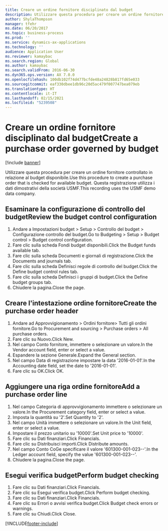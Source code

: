 ```yaml
---
title: Creare un ordine fornitore disciplinato dal budget
description: Utilizzare questa procedura per creare un ordine fornitore controllato in relazione al budget disponibile.
author: ShylaThompson
manager: tfehr
ms.date: 06/20/2017
ms.topic: business-process
ms.prod: ''
ms.service: dynamics-ax-applications
ms.technology: ''
audience: Application User
ms.reviewer: kamaybac
ms.search.region: Global
ms.author: kamaybac
ms.search.validFrom: 2016-06-30
ms.dyn365.ops.version: AX 7.0.0
ms.openlocfilehash: 100db102f74d477bcfde48a24828b817fd65e033
ms.sourcegitcommit: eaf330dbee1db96c20d5ac479f007747bea079eb
ms.translationtype: HT
ms.contentlocale: it-IT
ms.lasthandoff: 02/15/2021
ms.locfileid: "5239508"
---
```

# <a name="create-a-purchase-order-governed-by-budget"></a><span data-ttu-id="d6dae-103">Creare un ordine fornitore disciplinato dal budget</span><span class="sxs-lookup"><span data-stu-id="d6dae-103">Create a purchase order governed by budget</span></span>

[!include [banner](../../includes/banner.md)]

<span data-ttu-id="d6dae-104">Utilizzare questa procedura per creare un ordine fornitore controllato in relazione al budget disponibile.</span><span class="sxs-lookup"><span data-stu-id="d6dae-104">Use this procedure to create a purchase order that is checked for available budget.</span></span> <span data-ttu-id="d6dae-105">Questa registrazione utilizza i dati dimostrativi della società USMF.</span><span class="sxs-lookup"><span data-stu-id="d6dae-105">This recording uses the USMF demo data company.</span></span>


## <a name="review-the-budget-control-configuration"></a><span data-ttu-id="d6dae-106">Esaminare la configurazione di controllo del budget</span><span class="sxs-lookup"><span data-stu-id="d6dae-106">Review the budget control configuration</span></span>
1. <span data-ttu-id="d6dae-107">Andare a Impostazioni budget > Setup > Controllo del budget > Configurazione controllo del budget.</span><span class="sxs-lookup"><span data-stu-id="d6dae-107">Go to Budgeting > Setup > Budget control > Budget control configuration.</span></span>
2. <span data-ttu-id="d6dae-108">Fare clic sulla scheda Fondi budget disponibili.</span><span class="sxs-lookup"><span data-stu-id="d6dae-108">Click the Budget funds available tab.</span></span>
3. <span data-ttu-id="d6dae-109">Fare clic sulla scheda Documenti e giornali di registrazione.</span><span class="sxs-lookup"><span data-stu-id="d6dae-109">Click the Documents and journals tab.</span></span>
4. <span data-ttu-id="d6dae-110">Fare clic sulla scheda Definisci regole di controllo del budget.</span><span class="sxs-lookup"><span data-stu-id="d6dae-110">Click the Define budget control rules tab.</span></span>
5. <span data-ttu-id="d6dae-111">Fare clic sulla scheda Definisci i gruppi di budget.</span><span class="sxs-lookup"><span data-stu-id="d6dae-111">Click the Define budget groups tab.</span></span>
6. <span data-ttu-id="d6dae-112">Chiudere la pagina.</span><span class="sxs-lookup"><span data-stu-id="d6dae-112">Close the page.</span></span>

## <a name="create-the-purchase-order-header"></a><span data-ttu-id="d6dae-113">Creare l'intestazione ordine fornitore</span><span class="sxs-lookup"><span data-stu-id="d6dae-113">Create the purchase order header</span></span>
1. <span data-ttu-id="d6dae-114">Andare ad Approvvigionamento > Ordini fornitore> Tutti gli ordini fornitore.</span><span class="sxs-lookup"><span data-stu-id="d6dae-114">Go to Procurement and sourcing > Purchase orders > All purchase orders.</span></span>
2. <span data-ttu-id="d6dae-115">Fare clic su Nuovo.</span><span class="sxs-lookup"><span data-stu-id="d6dae-115">Click New.</span></span>
3. <span data-ttu-id="d6dae-116">Nel campo Conto fornitore, immettere o selezionare un valore.</span><span class="sxs-lookup"><span data-stu-id="d6dae-116">In the Vendor account field, enter or select a value.</span></span>
4. <span data-ttu-id="d6dae-117">Espandere la sezione Generale.</span><span class="sxs-lookup"><span data-stu-id="d6dae-117">Expand the General section.</span></span>
5. <span data-ttu-id="d6dae-118">Nel campo Data di registrazione impostare la data '2016-01-01'.</span><span class="sxs-lookup"><span data-stu-id="d6dae-118">In the Accounting date field, set the date to '2016-01-01'.</span></span>
6. <span data-ttu-id="d6dae-119">Fare clic su OK.</span><span class="sxs-lookup"><span data-stu-id="d6dae-119">Click OK.</span></span>

## <a name="add-a-purchase-order-line"></a><span data-ttu-id="d6dae-120">Aggiungere una riga ordine fornitore</span><span class="sxs-lookup"><span data-stu-id="d6dae-120">Add a purchase order line</span></span>
1. <span data-ttu-id="d6dae-121">Nel campo Categoria di approvvigionamento immettere o selezionare un valore.</span><span class="sxs-lookup"><span data-stu-id="d6dae-121">In the Procurement category field, enter or select a value.</span></span>
2. <span data-ttu-id="d6dae-122">Imposta la quantità su '2'.</span><span class="sxs-lookup"><span data-stu-id="d6dae-122">Set Quantity to '2'.</span></span>
3. <span data-ttu-id="d6dae-123">Nel campo Unità immettere o selezionare un valore.</span><span class="sxs-lookup"><span data-stu-id="d6dae-123">In the Unit field, enter or select a value.</span></span>
4. <span data-ttu-id="d6dae-124">Impostare il prezzo unitario su '10000'.</span><span class="sxs-lookup"><span data-stu-id="d6dae-124">Set Unit price to '10000'.</span></span>
5. <span data-ttu-id="d6dae-125">Fare clic su Dati finanziari.</span><span class="sxs-lookup"><span data-stu-id="d6dae-125">Click Financials.</span></span>
6. <span data-ttu-id="d6dae-126">Fare clic su Distribuisci importi.</span><span class="sxs-lookup"><span data-stu-id="d6dae-126">Click Distribute amounts.</span></span>
7. <span data-ttu-id="d6dae-127">Nel campo Conto CoGe specificare il valore '601300-001-023--'.</span><span class="sxs-lookup"><span data-stu-id="d6dae-127">In the Ledger account field, specify the value '601300-001-023--'.</span></span>
8. <span data-ttu-id="d6dae-128">Chiudere la pagina.</span><span class="sxs-lookup"><span data-stu-id="d6dae-128">Close the page.</span></span>

## <a name="perform-budget-checking"></a><span data-ttu-id="d6dae-129">Esegui verifica budget</span><span class="sxs-lookup"><span data-stu-id="d6dae-129">Perform budget checking</span></span>
1. <span data-ttu-id="d6dae-130">Fare clic su Dati finanziari.</span><span class="sxs-lookup"><span data-stu-id="d6dae-130">Click Financials.</span></span>
2. <span data-ttu-id="d6dae-131">Fare clic su Esegui verifica budget.</span><span class="sxs-lookup"><span data-stu-id="d6dae-131">Click Perform budget checking.</span></span>
3. <span data-ttu-id="d6dae-132">Fare clic su Dati finanziari.</span><span class="sxs-lookup"><span data-stu-id="d6dae-132">Click Financials.</span></span>
4. <span data-ttu-id="d6dae-133">Fare clic su Errori o avvisi verifica budget.</span><span class="sxs-lookup"><span data-stu-id="d6dae-133">Click Budget check errors or warnings.</span></span>
5. <span data-ttu-id="d6dae-134">Fare clic su Chiudi.</span><span class="sxs-lookup"><span data-stu-id="d6dae-134">Click Close.</span></span>



[!INCLUDE[footer-include](../../../includes/footer-banner.md)]